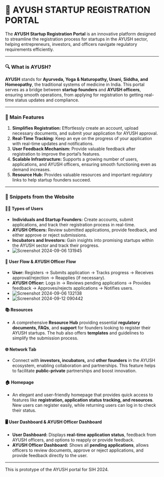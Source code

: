 # 🌿 AYUSH STARTUP REGISTRATION PORTAL

The **AYUSH Startup Registration Portal** is an innovative platform designed to streamline the registration process for startups in the AYUSH sector, helping entrepreneurs, investors, and officers navigate regulatory requirements efficiently.

---

### 🔍 What is AYUSH?

**AYUSH** stands for **Ayurveda, Yoga & Naturopathy, Unani, Siddha, and Homeopathy**, the traditional systems of medicine in India. This portal serves as a bridge between **startup founders** and **AYUSH officers**, ensuring smooth operations, from applying for registration to getting real-time status updates and compliance.

---

### 🌟 Main Features

1. **Simplifies Registration:** Effortlessly create an account, upload necessary documents, and submit your application for AYUSH approval.
2. **Real-Time Tracking:** Keep an eye on the progress of your application with real-time updates and notifications.
3. **User Feedback Mechanism:** Provide valuable feedback after registration to improve the portal’s features.
4. **Scalable Infrastructure:** Supports a growing number of users, applications, and AYUSH officers, ensuring smooth functioning even as demand increases.
5. **Resource Hub:** Provides valuable resources and important regulatory links to help startup founders succeed.

---

### 📸 Snippets from the Website

#### 🧑‍💼 **Types of Users**

- **Individuals and Startup Founders:** Create accounts, submit applications, and track their registration process in real-time.
- **AYUSH Officers:** Review submitted applications, provide feedback, and either approve or reject submissions.
- **Incubators and Investors:** Gain insights into promising startups within the AYUSH sector and track their progress.
- ![Screenshot 2024-09-06 131945](https://github.com/user-attachments/assets/a3dedb2d-f9e4-4252-8103-32a2345f6e2d)


#### 🔄 **User Flow & AYUSH Officer Flow**

- **User:** Registers → Submits application → Tracks progress → Receives approval/rejection → Reapplies (if necessary).
- **AYUSH Officer:** Logs in → Reviews pending applications → Provides feedback → Approves/rejects applications → Notifies users.
- ![Screenshot 2024-09-06 132138](https://github.com/user-attachments/assets/f3f9c614-f28d-4586-8948-1189d0f6b5c4)
- ![Screenshot 2024-09-12 090442](https://github.com/user-attachments/assets/b3dff320-3fad-4652-b2aa-96841dd019bd)



#### 📚 **Resources**

- A comprehensive **Resource Hub** providing essential **regulatory documents, FAQs**, and **support** for founders looking to register their AYUSH startups. The hub also offers **templates** and guidelines to simplify the submission process.
  

#### 🌐 **Network Tab**

- Connect with **investors, incubators,** and **other founders** in the AYUSH ecosystem, enabling collaboration and partnerships. This feature helps to facilitate **public-private** partnerships and boost innovation.

#### 🏠 **Homepage**

- An elegant and user-friendly homepage that provides quick access to features like **registration, application status tracking, and resources**. New users can register easily, while returning users can log in to check their status.

#### 🖥️ **User Dashboard & AYUSH Officer Dashboard**

- **User Dashboard:** Displays **real-time application status**, feedback from AYUSH officers, and options to reapply or provide feedback.
- **AYUSH Officer Dashboard:** Shows all **pending applications**, allows officers to review documents, approve or reject applications, and provide feedback directly to the user.

---

This is prototype of the AYUSH portal for SIH 2024.
